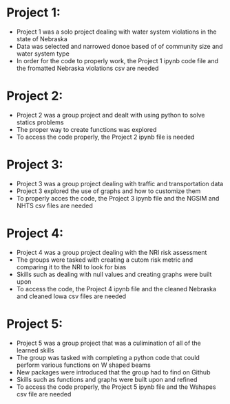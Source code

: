 # Project 1:
- Project 1 was a solo project dealing with water system violations in the state of Nebraska
- Data was selected and narrowed donoe based of of community size and water system type
- In order for the code to properly work, the Project 1 ipynb code file and the fromatted Nebraska violations csv are needed
# Project 2:
- Project 2 was a group project and dealt with using python to solve statics problems
- The proper way to create functions was explored
- To access the code properly, the Project 2 ipynb file is needed
# Project 3:
- Project 3 was a group project dealing with traffic and transportation data
- Project 3 explored the use of graphs and how to customize them
- To properly acces the code, the Project 3 ipynb file and the NGSIM and NHTS csv files are needed
# Project 4:
- Project 4 was a group project dealing with the NRI risk assessment
- The groups were tasked with creating a cutom risk metric and comparing it to the NRI to look for bias
- Skills such as dealing with null values and creating graphs were built upon
- To access the code, the Project 4 ipynb file and the cleaned Nebraska and cleaned Iowa csv files are needed
# Project 5:
- Project 5 was a group project that was a culimination of all of the learned skills
- The group was tasked with completing a python code that could perform various functions on W shaped beams
- New packages were introduced that the group had to find on Github
- Skills such as functions and graphs were built upon and refined
- To access the code properly, the Project 5 ipynb file and the Wshapes csv file are needed
